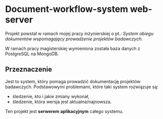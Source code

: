 # Document-workflow-system web-server

Projekt powstał w ramach mojej pracy inżynierskiej o pt.:
_System obiegu dokumentów wspomagający prowadzenie projektów badawczych._

W ramach pracy magisterskiej wymieniona została baza danych z PostgreSQL na MongoDB.

## Przeznaczenie

Jest to system, który pomaga prowadzić dokumentację projektów badawczych.
Podstawowymi problemami, które taki system rozwiązuje są:

* śledzenie, kto i jakie zmiany wykonał,
* śledzenie, która wersja jest aktualna/najnowsza.

Ten projekt jest **serwerem aplikacyjnym** całego systemu.
